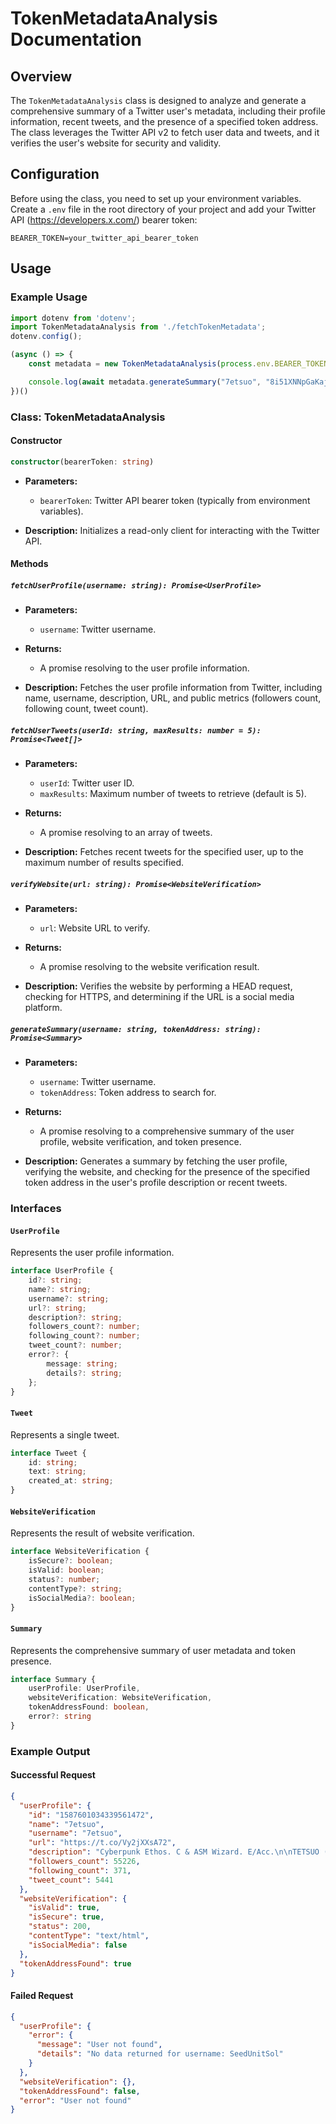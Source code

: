 # TokenMetadataAnalysis Documentation

## Overview

The `TokenMetadataAnalysis` class is designed to analyze and generate a comprehensive summary of a Twitter user's metadata, including their profile information, recent tweets, and the presence of a specified token address. The class leverages the Twitter API v2 to fetch user data and tweets, and it verifies the user's website for security and validity.

## Configuration

Before using the class, you need to set up your environment variables. Create a `.env` file in the root directory of your project and add your Twitter API (https://developers.x.com/) bearer token:

```env
BEARER_TOKEN=your_twitter_api_bearer_token
```

## Usage

### Example Usage

```typescript
import dotenv from 'dotenv';
import TokenMetadataAnalysis from './fetchTokenMetadata';
dotenv.config();

(async () => {
    const metadata = new TokenMetadataAnalysis(process.env.BEARER_TOKEN!);

    console.log(await metadata.generateSummary("7etsuo", "8i51XNNpGaKaj4G4nDdmQh95v4FKAxw8mhtaRoKd9tE8"))
})()
```

### Class: TokenMetadataAnalysis

#### Constructor

```typescript
constructor(bearerToken: string)
```

- **Parameters:**
  - `bearerToken`: Twitter API bearer token (typically from environment variables).

- **Description:**
  Initializes a read-only client for interacting with the Twitter API.

#### Methods

##### `fetchUserProfile(username: string): Promise<UserProfile>`

- **Parameters:**
  - `username`: Twitter username.

- **Returns:**
  - A promise resolving to the user profile information.

- **Description:**
  Fetches the user profile information from Twitter, including name, username, description, URL, and public metrics (followers count, following count, tweet count).

##### `fetchUserTweets(userId: string, maxResults: number = 5): Promise<Tweet[]>`

- **Parameters:**
  - `userId`: Twitter user ID.
  - `maxResults`: Maximum number of tweets to retrieve (default is 5).

- **Returns:**
  - A promise resolving to an array of tweets.

- **Description:**
  Fetches recent tweets for the specified user, up to the maximum number of results specified.

##### `verifyWebsite(url: string): Promise<WebsiteVerification>`

- **Parameters:**
  - `url`: Website URL to verify.

- **Returns:**
  - A promise resolving to the website verification result.

- **Description:**
  Verifies the website by performing a HEAD request, checking for HTTPS, and determining if the URL is a social media platform.

##### `generateSummary(username: string, tokenAddress: string): Promise<Summary>`

- **Parameters:**
  - `username`: Twitter username.
  - `tokenAddress`: Token address to search for.

- **Returns:**
  - A promise resolving to a comprehensive summary of the user profile, website verification, and token presence.

- **Description:**
  Generates a summary by fetching the user profile, verifying the website, and checking for the presence of the specified token address in the user's profile description or recent tweets.

### Interfaces

#### `UserProfile`

Represents the user profile information.

```typescript
interface UserProfile {
    id?: string;
    name?: string;
    username?: string;
    url?: string;
    description?: string;
    followers_count?: number;
    following_count?: number;
    tweet_count?: number;
    error?: {
        message: string;
        details?: string;
    };
}
```

#### `Tweet`

Represents a single tweet.

```typescript
interface Tweet {
    id: string;
    text: string;
    created_at: string;
}
```

#### `WebsiteVerification`

Represents the result of website verification.

```typescript
interface WebsiteVerification {
    isSecure?: boolean;
    isValid: boolean;
    status?: number;
    contentType?: string;
    isSocialMedia?: boolean;
}
```

#### `Summary`

Represents the comprehensive summary of user metadata and token presence.

```typescript
interface Summary {
    userProfile: UserProfile,
    websiteVerification: WebsiteVerification,
    tokenAddressFound: boolean,
    error?: string
}
```

### Example Output

#### Successful Request

```json
{
  "userProfile": {
    "id": "1587601034339561472",
    "name": "7etsuo",
    "username": "7etsuo",
    "url": "https://t.co/Vy2jXXsA72",
    "description": "Cyberpunk Ethos. C & ASM Wizard. E/Acc.\n\nTETSUO (SOL) - Community Token\n\nContract Address: 8i51XNNpGaKaj4G4nDdmQh95v4FKAxw8mhtaRoKd9tE8",
    "followers_count": 55226,
    "following_count": 371,
    "tweet_count": 5441
  },
  "websiteVerification": {
    "isValid": true,
    "isSecure": true,
    "status": 200,
    "contentType": "text/html",
    "isSocialMedia": false
  },
  "tokenAddressFound": true
}
```

#### Failed Request

```json
{
  "userProfile": {
    "error": {
      "message": "User not found",
      "details": "No data returned for username: SeedUnitSol"
    }
  },
  "websiteVerification": {},
  "tokenAddressFound": false,
  "error": "User not found"
}
```

